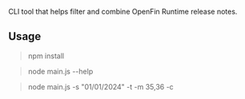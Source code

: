 CLI tool that helps filter and combine OpenFin Runtime release notes. 

## Usage

> npm install

> node main.js --help

> node main.js -s "01/01/2024" -t -m 35,36 -c

